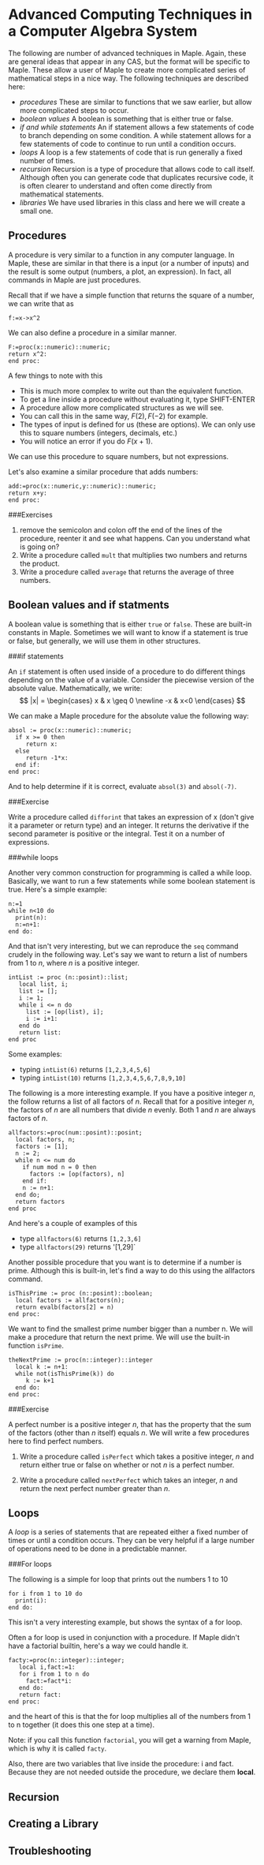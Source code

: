 Advanced Computing Techniques in a Computer Algebra System
==================

The following are number of advanced techniques in Maple.  Again, these are general ideas that appear in any CAS, but the format will be specific to Maple.  These allow a user of Maple to create more complicated series of mathematical steps in a nice way. The following techniques are described here:

* *procedures*  These are similar to functions that we saw earlier, but allow more complicated steps to occur. 
* *boolean values*  A boolean is something that is either true or false.  
* *if and while statements*  An if statement allows a few statements of code to branch depending on some condition.  A while statement allows for a few statements of code to continue to run until a condition occurs. 
* *loops*  A loop is a few statements of code that is run generally a fixed number of times. 
* *recursion*  Recursion is a type of procedure that allows code to call itself.  Although often you can generate code that duplicates recursive code, it is often clearer to understand and often come directly from mathematical statements. 
* *libraries*  We have used libraries in this class and here we will create a small one. 

Procedures
-------

A procedure is very similar to a function in any computer language.  In Maple, these are similar in that there is a input (or a number of inputs) and the result is some output (numbers, a plot, an expression).  In fact, all commands in Maple are just procedures. 

Recall that if we have a simple function that returns the square of a number, we can write that as
```
f:=x->x^2
```

We can also define a procedure in a similar manner. 
```
F:=proc(x::numeric)::numeric;
return x^2:
end proc:
```

A few things to note with this

* This is much more complex to write out than the equivalent function. 
* To get a line inside a procedure without evaluating it, type SHIFT-ENTER
* A procedure allow more complicated structures as we will see. 
* You can call this in the same way, $F(2),F(-2)$ for example. 
* The types of input is defined for us (these are options).  We can only use this to square numbers (integers, decimals, etc.)
* You will notice an error if you do $F(x+1)$.  

We can use this procedure to square numbers, but not expressions.  

Let's also examine a similar procedure that adds numbers:
``` 
add:=proc(x::numeric,y::numeric)::numeric;
return x+y:
end proc:
```

###Exercises

1. remove the semicolon and colon off the end of the lines of the procedure, reenter it and see what happens.  Can you understand what is going on?
2. Write a procedure called `mult` that multiplies two numbers and returns the product. 
3. Write a procedure called `average` that returns the average of three numbers. 

Boolean values and  if statments
------
A boolean value is something that is either `true` or `false`.  These are built-in constants in Maple.  Sometimes we will want to know if a statement is true or false, but generally, we will use them in other structures.  

###if statements

An `if` statement is often used inside of a procedure to do different things depending on the value of a variable.  Consider the piecewise version of the absolute value.  Mathematically, we write:
$$ |x| = \begin{cases} x & x \geq 0 \newline 
-x & x<0 
\end{cases} $$

We can make a Maple procedure for the absolute value the following way:

```
absol := proc(x::numeric)::numeric;
  if x >= 0 then
     return x:
  else
     return -1*x:
  end if:
end proc:
```

And to help determine if it is correct, evaluate `absol(3)` and `absol(-7)`.  

###Exercise

Write a procedure called `difforint` that takes an expression of x (don't give it a parameter or return type) and an integer.  It returns the derivative if the second parameter is positive or the integral.   Test it on a number of expressions.  


###while loops

Another very common construction for programming is called a while loop.  Basically, we want to run a few statements while some boolean statement is true.  Here's a simple example:

```
n:=1
while n<10 do
  print(n):
  n:=n+1:
end do:
```

And that isn't very interesting, but we can reproduce the `seq` command crudely in the following way.  Let's say we want to return a list of numbers from 1 to $n$, where $n$ is a positive integer. 

```
intList := proc (n::posint)::list;
   local list, i; 
   list := []; 
   i := 1; 
   while i <= n do 
     list := [op(list), i]; 
     i := i+1:
   end do 
   return list: 
end proc
```

Some examples:

* typing `intList(6)` returns `[1,2,3,4,5,6]`
* typing `intList(10)` returns `[1,2,3,4,5,6,7,8,9,10]`



The following is a more interesting example.  If you have a positive integer $n$, the follow returns a list of all factors of $n$.  Recall that for a positive integer $n$, the factors of $n$ are all numbers that divide $n$ evenly.  Both 1 and $n$ are always factors of $n$.   

```
allfactors:=proc(num::posint)::posint;
  local factors, n; 
  factors := [1]; 
  n := 2; 
  while n <= num do 
    if num mod n = 0 then 
      factors := [op(factors), n] 
    end if: 
    n := n+1: 
  end do; 
  return factors 
end proc
```
And here's a couple of examples of this

* type `allfactors(6)` returns `[1,2,3,6]`
* type `allfactors(29)` returns '[1,29]`


Another possible procedure that you want is to determine if a number is prime.  Although this is built-in, let's find a way to do this using the allfactors command. 

```
isThisPrime := proc (n::posint)::boolean; 
  local factors := allfactors(n); 
  return evalb(factors[2] = n) 
end proc:
```

We want to find the smallest prime number bigger than a number n.  We will make a procedure that return the next prime.  We will use the built-in function `isPrime`.  

```
theNextPrime := proc(n::integer)::integer
  local k := n+1: 
  while not(isThisPrime(k)) do
     k := k+1
  end do:
end proc:
```


###Exercise

A perfect number is a positive integer $n$, that has the property that the sum of the factors (other than $n$ itself) equals $n$.  We will write a few procedures here to find perfect numbers.  





1. Write a procedure called `isPerfect` which takes a positive integer, $n$ and return either true or false on whether or not $n$ is a perfect number.

2. Write a procedure called `nextPerfect` which takes an integer, $n$ and return the next perfect number greater than $n$.  







Loops
-----
A *loop* is a series of statements that are repeated either a fixed number of times or until a condition occurs.  They can be very helpful if a large number of operations need to be done in a predictable manner.  

###For loops

The following is a simple for loop that prints out the numbers 1 to 10
```
for i from 1 to 10 do
  print(i):
end do:
```

This isn't a very interesting example, but shows the syntax of a for loop.  

Often a for loop is used in conjunction with a procedure.  If Maple didn't have a factorial builtin, here's a way we could handle it. 

```
facty:=proc(n::integer)::integer;
   local i,fact:=1:
   for i from 1 to n do
     fact:=fact*i:
   end do:
   return fact:
end proc:
```

and the heart of this is that the for loop multiplies all of the numbers from 1 to n together (it does this one step at a time).  

Note: if you call this function `factorial`, you will get a warning from Maple, which is why it is called `facty`.  

Also, there are two variables that live inside the procedure: i and fact.  Because they are not needed outside the procedure, we declare them **local**.  

Recursion
-----

Creating a Library
-----


Troubleshooting
-------